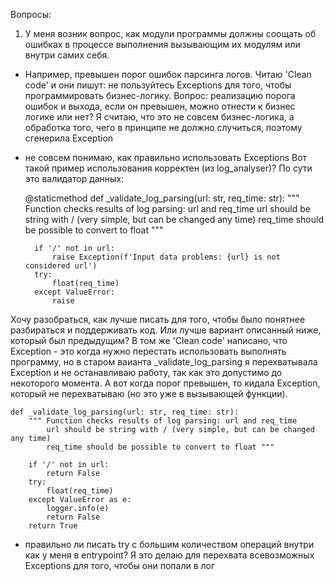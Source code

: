 Вопросы:
1. У меня возник вопрос, как модули программы должны соощать об ошибках в процессе выполнения вызывающим их модулям или внутри самих себя.

* Например, превышен порог ошибок парсинга логов.
Читаю 'Clean code' и они пишут: не пользуйтесь Exceptions для того, чтобы программировать бизнес-логику.
Вопрос: реализацию порога ошибок и выхода, если он превышен, можно отнести к бизнес логике или нет?
Я считаю, что это не совсем бизнес-логика, а обработка того, чего в принципе не должно случиться, поэтому сгенерила Exception

* не совсем понимаю, как правильно использовать Exceptions
Вот такой пример использования корректен (из log_analyser)?
По сути это валидатор данных:

    @staticmethod
    def _validate_log_parsing(url: str, req_time: str):
        """ Function checks results of log parsing: url and req_time
            url should be string with / (very simple, but can be changed any time)
            req_time should be possible to convert to float """

        if '/' not in url:
            raise Exception(f'Input data problems: {url} is not considered url')
        try:
            float(req_time)
        except ValueError:
            raise

Хочу разобраться, как лучше писать для того, чтобы было понятнее разбираться и поддерживать код.
Или лучше вариант описанный ниже, который был предыдущим?
В том же 'Clean code' написано, что Exception - это когда нужно перестать использовать выполнять программу, 
но в старом ваианта _validate_log_parsing я перехватывала Exception и не останавливаю работу, так как это допустимо до некоторого момента.
А вот когда порог превышен, то кидала Exception, который не перехватываю (но это уже в вызывающей функции).

    def _validate_log_parsing(url: str, req_time: str):
        """ Function checks results of log parsing: url and req_time
            url should be string with / (very simple, but can be changed any time)
            req_time should be possible to convert to float """
        
        if '/' not in url:
            return False
        try:
            float(req_time)
        except ValueError as e:
            logger.info(e)
            return False
        return True
        
* правильно ли писать try с большим количеством операций внутри как у меня в entrypoint?
Я это делаю для перехвата всевозможных Exceptions для того, чтобы они попали в лог